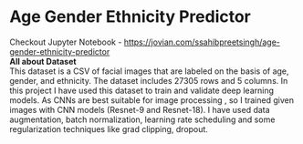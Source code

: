 # Age Gender Ethnicity Predictor
Checkout Jupyter Notebook - https://jovian.com/ssahibpreetsingh/age-gender-ethnicity-predictor <br>
**All about Dataset**<br>
This dataset is a CSV of facial images that are labeled on the basis of age, gender, and ethnicity. The dataset includes 27305 rows and 5 columns.
In this project I have used this dataset to train and validate deep learning models. As CNNs are best suitable for image processing , so I trained given images with CNN models (Resnet-9 and Resnet-18). I have used data augmentation, batch normalization, learning rate scheduling and some regularization techniques like grad clipping, dropout.
